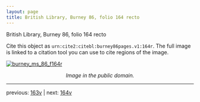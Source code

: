 ```yaml
---
layout: page
title: British Library, Burney 86, folio 164 recto
---
```


British Library, Burney 86, folio 164 recto

Cite this object as `urn:cite2:citebl:burney86pages.v1:164r`.  The full image is linked to a citation tool you can use to cite regions of the image.

[![burney_ms_86_f164r](http://www.homermultitext.org/iipsrv?IIIF=/project/homer/pyramidal/deepzoom/citebl/burney86imgs/v1/burney_ms_86_f164r.tif/full/800,/0/default.jpg)](http://www.homermultitext.org/ict2/?urn=urn:cite2:citebl:burney86imgs.v1:burney_ms_86_f164r) 

<p style="text-align: center; font-style: italic;">Image in the public domain.</p>

---

previous: [163v](../163v/) | next: [164v](../164v/)